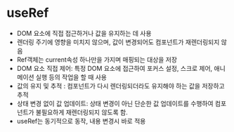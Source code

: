 # useRef
- DOM 요소에 직접 접근하거나 값을 유지하는 데 사용
- 렌더링 주기에 영향을 미치지 않으며, 값이 변경되어도 컴포넌트가 재렌더링되지 않음
- Ref객체는 current속성 하나만을 가지며 매핑되는 대상을 저장
- DOM 요소 직접 제어: 특정 DOM 요소에 접근하여 포커스 설정, 스크로 제어, 애니메이션 실행 등의 작업을 할 때 사용
- 값의 유지 및 추적 : 컴포넌트가 다시 렌더링되더라도 유지해야 하는 값을 저장하고 추적
- 상태 변경 없이 값 업데이트: 상태 변경이 아닌 단순한 값 업데이트를 수행하여 컴포넌트가 불필요하게 재렌더링되지 않도록 함.
- useRef는 동기적으로 동작, 내용 변경시 바로 적용